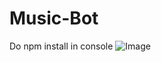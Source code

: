 # Music-Bot
Do npm install in console
![Image](https://cdn.discordapp.com/attachments/806515120967516203/807241547597742140/unknown.png)
